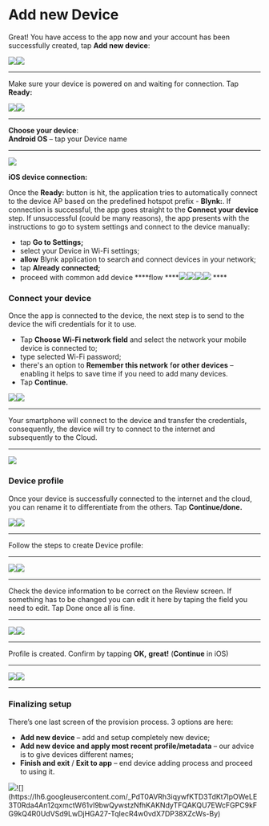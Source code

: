 # Add new Device

Great! You have access to the app now and your account has been successfully created, tap **Add new device**:

![](https://lh6.googleusercontent.com/HVJCkbMgV55Do52-HyPiqrOf0_ISoVE3yU113GVqZzD-2F88KJoKKi1OVcBkreCcAxeS3uR8GLGpM-_18zm6JwezOts42tBLmKnQoghqkpYiGNY-AdxhgBzgM_jOWjYYe0ZgyWMT)![](https://lh6.googleusercontent.com/kzVPLXyLpYo067RgXwJIX-6QNQ0hkjHCuCABKSE-aeGt-XggFsrUNPWTBacSzNN-qBjyvOth6rBxmUm3joMgvuZfo4wIC-cRFtl-3KldJQTy7ELrXVU7YGDAm84uYhVWCfBDBlR9)  
****

Make sure your device is powered on and waiting for connection. Tap **Ready:**  


![](https://lh6.googleusercontent.com/WkhxduWxpe-qhMEgy9rA50lLDdT8Wa-_yAmBPdkAbq4aG-6XAZdmGSOK5yDg0GzmSPBEUcn_i3lVJA5KDxyIK9cvPKxt3ppUpPeKNzb4zuuavsmqMDKf1_pfWvljDIPhbOTv92Oz)![](https://lh5.googleusercontent.com/2mlhKZb6jwUJAaR6H8BBp1gB9bXBReERs7kBRs3qq5wa2mQr0AJjoKnjdSjaKe4LKV9RfdBIn65oOxjYlO0upsWpdRgKHk6C29Md4TphCRySlc6JSj2ddrVWHdd5eK7NpuWx0_Gc)  
  
****

**Choose your device**:  
 **Android OS** – tap your Device name  
****

![](https://lh4.googleusercontent.com/_S_WPnccoc8I_CJjroPnamtb4QTtt97IPyBW95qb8MqAWug6jtTNWFqi1xhALX8_LsMjNY2cdloMWUl7c-VSVdtaCtftztB9J98_QQXl6q1rpQb9YnKION16QXxTS27pWjGsZI5E)

**iOS device connection:**

Once the **Ready:** button is hit, the application tries to automatically connect to the device AP based on the predefined hotspot prefix - **Blynk:**. If connection is successful, the app goes straight to the **Connect your device** step. If unsuccessful (could be many reasons), the app presents with the instructions to go to system settings and connect to the device manually:

* tap **Go to Settings;**
* select your Device in Wi-Fi settings;
* **allow** Blynk application to search and connect devices in your network;
* tap **Already connected;**
* proceed with common add device ****flow  ****![](https://lh3.googleusercontent.com/rEpK9V1TMbuHGJnyj39UNMeO4dZpt3jLC30-1MmDysiWsa2uh4p02bkKLSyKBznxFyBjNbYvCfQPCeBXak67IO1OUIBMrXEzqZxmLvhevu2dQ3_zGYd0nLVwHCL52PGmYJDHazXD)![](https://lh4.googleusercontent.com/LxaOFcRX6p74lmu01GH8hnwCogmZ0keNC6_qBm0pwg9pcd2_Bkv_tyx9rls6icRPa64g6-JaeSCTXCt_vvgjpeQg4cIMFbEf46AsZNQRoFxo8d6x3NmB3Ngsgq3NUsa6OXggZELV)![](https://lh5.googleusercontent.com/YxysEYHujeWA5Q0J8ffqmRPqv1qBxVLkaBUjQHONOJmjZzb2NFdyFZIL9AnzI7zWF_2_P1sNxcVPYsgtVZbXWrzsSisuBlX-cZywYwryP48g-xm88MK_AHEGJUbWca40Dr-DUdSg)![](https://lh6.googleusercontent.com/gESqU8Eeoy6jbCATI8xUBqZ-FxigcB7KkEmU6di8clP-lj-bGiPBO_vhFm4rZGBRxdBcT1YaxBZ99UYHUwAQQ_6Innq7237ulY2A8qOHFo2hnzM5oMOZVw2m65LvlAMpija4JWeE)  ****

### **Connect your device**

Once the app is connected to the device, the next step is to send to the device the wifi credentials for it to use.

* Tap **Choose Wi-Fi network field** and select the network your mobile device is connected to;
* type selected Wi-Fi password; 
* there's an option to **Remember this network** f**or other devices** – enabling it helps to save time if you need to add many devices. 
* Tap **Continue.**

![](https://lh5.googleusercontent.com/SIzZchzVv2jc-_ykx9OOR0i19Nl0NRG-Ktr3-tvnVLhNLAqRyckmYLzETMmuyDgduIp1UO6wqK-LT7j2MGvtwPbl1f7YtGNlRbVsRIEWbFzw3n9gn52NQ3WLjCGVDnnCjgmuiC-b)![](https://lh6.googleusercontent.com/m2xjoFZPaNMNabYP-sABu9PTwzttpJUjgN5FHyuaoHWT2cnRW7yo74bKLNi_VlEAlt-kl0gOA2JfwNDsG2md1ddONjyQwXhGbxEJPJJ9NwESAItZP_2X-iSCvU1qI4P4KK5j2ZBq)  
  
****

Your smartphone will connect to the device and transfer the credentials, consequently, the device will try to connect to the internet and subsequently to the Cloud.  
****

![](https://lh5.googleusercontent.com/zhTs0yhOF_mDu800EKC_VZ5W3jN-Qs9VdrwrPpsGOupwSeH1MZUe93HUivNYci4pyhCvr6uUbWI11yyM6amBgv5rlLEy95p6uRKwbpTEOfsL_FuqWtQ9MzpmxFsNbsuYMijdZjdJ)

### **Device profile**

Once your device is successfully connected to the internet and the cloud, you can rename it to differentiate from the others. Tap **Continue/done.**  


![](https://lh5.googleusercontent.com/heKdia12UOAlRulcKpbqO3PJlEb1hbPs8lW5eTeArlLgFN1HE9eLRMaZRdiZo-jad0fQXcB4lWjal_2OtiWaXgFcsBlNHmchMEsLNybDKg4tiM6HBhJ4quUxIuyOWTPSy07Xp1Dy)![](https://lh4.googleusercontent.com/9HZVJtcL4ygsihXnXQKGtM6N2HlDtZ4QJDLnZ4KV9hDhkLykYUTSflhs2YM5Kt1EQmW0MKp5cAFr191dRn0hJyBPMrtxHaTKkRVyUHxFMGjuR6pz7_RCRivg6vFPJUmylMBO8RV3)  
  
****

Follow the steps to create Device profile:  
****

![](https://lh3.googleusercontent.com/ZHVz-aYOSoFXSbdx7JijHsFydnWVFTgLUfZUMZoNnF3O8PoiTLdsDnNMGYw9rNAEbvLINj-sSA9pPUOdBbN7xNFdQRtRDsIdnGNZz4Vd1G7TJOghe8_mocXlcT4_Tm9LJyoTTU2o)![](https://lh4.googleusercontent.com/q3scUh_Vitm50IMOy5Ta9J6Lb9DzvMYZRNQNsfAikMzggspo5X1LqDPQqHEZ83ZGdYqsfzAtKcarvvSTHGvFhSQfDZJucY2D5nkAqNbcen5CV6usT16uYYyBR7FSFyHiERf3WDDY)  
  
****

Check the device information to be correct on the Review screen. If something has to be changed you can edit it here by taping the field you need to edit. Tap Done once all is fine.  
****

![](https://lh6.googleusercontent.com/497VnQgLr2bpT2ri6_6xLuexPG6E3BIUb2vQ_EVnFbBYRBioTNrqf-V1Jo7_2wc78l9ZiZ2BUFRjgUDpRWHm29LTvpgaudku0apivpnryyJ6Jql6IEBG9eJl0z9kIesxbbqlSOb5)![](https://lh6.googleusercontent.com/8jwspUNjI3NTTWmaPBQAmawFp9ubOItF_bmoSxdkajsIUDEnCx4B1IjlUpzwRLZ-blXcixCoGhtmujC-ax_IBz8KuDMR5h_L9nVclTka1i17EKIuYojs1nLCEIkAAjFIqhkvwXe3)  
  
****

Profile is created. Confirm by tapping **OK,** **great!** \(**Continue** in iOS\)  
****

![](https://lh5.googleusercontent.com/rtkgWhtDzdH6d7DNR3YMbRgCuwuAMwA06rvME9B5nGZEuzBCcPwQXZ8sT1btUb8D-3owBUyhuP1NUg5BVSW0AxFkFJWa-_fj2OiUiLpkLjuJn5-VqsJ_PPnd-qNrMzZXMses9zBz)![](https://lh4.googleusercontent.com/nQ_o1YVAbqiS0FjEGxhZdmLdLNIqR6xDZxGcOCIn4RDC48TlvqDI7zsz_Xqh9yyjdkxfbUg7YK1tX78rzFmvf-9bZFynVRFNNY7JQR--AoVQkEGm0XFLHuwecxtjrxoWllmnZMeP)  
  
****

### **Finalizing setup**

There’s one last screen of the provision process. 3 options are here:

* **Add new device** – add and setup completely new device;
* **Add new device and apply most recent profile/metadata** – our advice is to give devices different names;
* **Finish and exit** / **Exit to app** – end device adding process and proceed to using it.

![](https://lh5.googleusercontent.com/KuyjrJ97rw6ZB81RGqYQlTcmzY_Nd-I6Oz5goH0DiKzfrhFpwfyMGxL5tFGiRXCAAs3F4cF6MrYQAdSmu4p6uSpa36nBKRi8wQTSh2l77ylQNUP14Bh6tveW_bOCtQ0GaUrBAKG_)![](https://lh6.googleusercontent.com/_PdT0AVRh3iqywfKTD3TdKt7lpOWeLE3T0Rda4An12qxmctW61vl9bwQywstzNfhKAKNdyTFQAKQU7EWcFGPC9kFG9kQ4R0UdVSd9LwDjHGA27-TqIecR4w0vdX7DP38XZcWs-By)  


